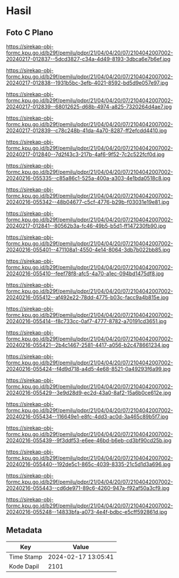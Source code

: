 # Hasil

## Foto C Plano

https://sirekap-obj-formc.kpu.go.id/b29f/pemilu/pdpr/21/04/04/20/07/2104042007002-20240217-012837--5dcd3827-c34a-4d49-8193-3dbca6e7b6ef.jpg

https://sirekap-obj-formc.kpu.go.id/b29f/pemilu/pdpr/21/04/04/20/07/2104042007002-20240217-012838--1931b5bc-3efb-4021-8592-bd5d9e057e97.jpg

https://sirekap-obj-formc.kpu.go.id/b29f/pemilu/pdpr/21/04/04/20/07/2104042007002-20240217-012839--68012625-d68b-4974-a825-7320264d4ae7.jpg

https://sirekap-obj-formc.kpu.go.id/b29f/pemilu/pdpr/21/04/04/20/07/2104042007002-20240217-012839--c78c248b-41da-4a70-8287-ff2efcdd4410.jpg

https://sirekap-obj-formc.kpu.go.id/b29f/pemilu/pdpr/21/04/04/20/07/2104042007002-20240217-012840--7d2f43c3-217b-4af6-9f52-7c2c522fcf0d.jpg

https://sirekap-obj-formc.kpu.go.id/b29f/pemilu/pdpr/21/04/04/20/07/2104042007002-20240216-055335--c85a86c1-525a-400a-a303-4e1bda0518c8.jpg

https://sirekap-obj-formc.kpu.go.id/b29f/pemilu/pdpr/21/04/04/20/07/2104042007002-20240216-055342--48b04677-c5cf-4776-b29b-f03031e19e81.jpg

https://sirekap-obj-formc.kpu.go.id/b29f/pemilu/pdpr/21/04/04/20/07/2104042007002-20240217-012841--80562b3a-fc46-49b5-b5d1-ff147230fb90.jpg

https://sirekap-obj-formc.kpu.go.id/b29f/pemilu/pdpr/21/04/04/20/07/2104042007002-20240216-055401--471108a1-4550-4e14-8064-3db7b022bb85.jpg

https://sirekap-obj-formc.kpu.go.id/b29f/pemilu/pdpr/21/04/04/20/07/2104042007002-20240216-055410--feef78f8-afc5-4a70-a1ec-094bd1475df8.jpg

https://sirekap-obj-formc.kpu.go.id/b29f/pemilu/pdpr/21/04/04/20/07/2104042007002-20240216-055412--af492e22-78dd-4775-b03c-facc9a4b815e.jpg

https://sirekap-obj-formc.kpu.go.id/b29f/pemilu/pdpr/21/04/04/20/07/2104042007002-20240216-055414--f8c733cc-0af7-4777-8782-a70191cd3651.jpg

https://sirekap-obj-formc.kpu.go.id/b29f/pemilu/pdpr/21/04/04/20/07/2104042007002-20240216-055421--2b4c1467-2581-4417-a056-b2c478661234.jpg

https://sirekap-obj-formc.kpu.go.id/b29f/pemilu/pdpr/21/04/04/20/07/2104042007002-20240216-055424--f4d9d718-a4d5-4e68-8521-0a49293f6a99.jpg

https://sirekap-obj-formc.kpu.go.id/b29f/pemilu/pdpr/21/04/04/20/07/2104042007002-20240216-055429--3e9d28d9-ec2d-43a0-8af2-15a6b0ce612e.jpg

https://sirekap-obj-formc.kpu.go.id/b29f/pemilu/pdpr/21/04/04/20/07/2104042007002-20240216-055434--116649e1-e8fc-4dd3-ac0d-3a465c89b5f7.jpg

https://sirekap-obj-formc.kpu.go.id/b29f/pemilu/pdpr/21/04/04/20/07/2104042007002-20240216-055439--9f3ddf53-e6ee-46bd-b6eb-cd3bf90cd25b.jpg

https://sirekap-obj-formc.kpu.go.id/b29f/pemilu/pdpr/21/04/04/20/07/2104042007002-20240216-055440--192de5c1-865c-4039-8335-21c5d1d3a696.jpg

https://sirekap-obj-formc.kpu.go.id/b29f/pemilu/pdpr/21/04/04/20/07/2104042007002-20240216-055443--cd6de971-89c6-4260-947a-f92af50a3cf9.jpg

https://sirekap-obj-formc.kpu.go.id/b29f/pemilu/pdpr/21/04/04/20/07/2104042007002-20240216-055248--14833bfa-a073-4e4f-bdbc-e5cff592861d.jpg


## Metadata

| Key        | Value               |
| ---------- | ------------------- |
| Time Stamp | 2024-02-17 13:05:41 |
| Kode Dapil | 2101                |



